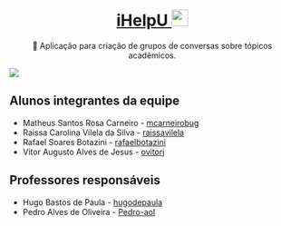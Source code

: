 <h1 align="center">
    <a href="#"> iHelpU <img src="https://github.com/TheDudeThatCode/TheDudeThatCode/blob/master/Assets/Hi.gif" width="29px"></a>
</h1>
<p align="center">🚀 Aplicação para criação de grupos de conversas sobre tópicos acadêmicos.</p>

<img src="https://img.shields.io/static/v1?label=ChatRoom&message=iHelpU&color=7159c1&style=for-the-badge&logo=ghost"/>

## Alunos integrantes da equipe

* Matheus Santos Rosa Carneiro - [mcarneirobug](https://github.com/mcarneirobug)
* Raissa Carolina Vilela da Silva - [raissavilela](https://github.com/raissavilela)
* Rafael Soares Botazini - [rafaelbotazini](https://github.com/rafaelbotazini)
* Vitor Augusto Alves de Jesus - [ovitorj](https://github.com/ovitorj)

## Professores responsáveis

* Hugo Bastos de Paula - [hugodepaula](https://github.com/hugodepaula)
* Pedro Alves de Oliveira - [Pedro-aol](https://github.com/Pedro-aol)

